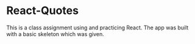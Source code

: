 # React-Quotes

This is a class assignment using and practicing React. The app was built with a basic skeleton which was given.
